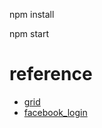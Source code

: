 npm install

npm start

# reference
- [grid](http://daemonite.github.io/material/gh-pages/layout/grid-system/index.html)
- [facebook_login](https://www.npmjs.com/package/react-facebook-login)
